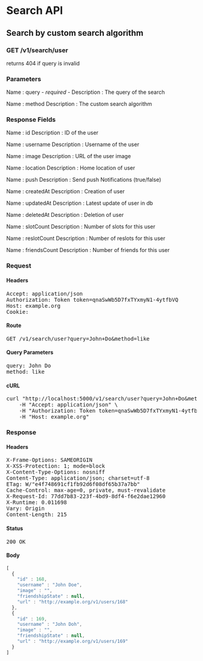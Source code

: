 # Search API

## Search by custom search algorithm

### GET /v1/search/user

returns 404 if query is invalid



### Parameters

Name : query *- required -*
Description : The query of the search

Name : method
Description : The custom search algorithm


### Response Fields

Name : id
Description : ID of the user

Name : username
Description : Username of the user

Name : image
Description : URL of the user image

Name : location
Description : Home location of user

Name : push
Description : Send push Notifications (true/false)

Name : createdAt
Description : Creation of user

Name : updatedAt
Description : Latest update of user in db

Name : deletedAt
Description : Deletion of user

Name : slotCount
Description : Number of slots for this user

Name : reslotCount
Description : Number of reslots for this user

Name : friendsCount
Description : Number of friends for this user

### Request

#### Headers

<pre>Accept: application/json
Authorization: Token token=qnaSwWb5D7fxTYxmyN1-4ytfbVQ
Host: example.org
Cookie: </pre>

#### Route

<pre>GET /v1/search/user?query=John+Do&amp;method=like</pre>

#### Query Parameters

<pre>query: John Do
method: like</pre>

#### cURL

<pre class="request">curl &quot;http://localhost:5000/v1/search/user?query=John+Do&amp;method=like&quot; -X GET \
	-H &quot;Accept: application/json&quot; \
	-H &quot;Authorization: Token token=qnaSwWb5D7fxTYxmyN1-4ytfbVQ&quot; \
	-H &quot;Host: example.org&quot;</pre>

### Response

#### Headers

<pre>X-Frame-Options: SAMEORIGIN
X-XSS-Protection: 1; mode=block
X-Content-Type-Options: nosniff
Content-Type: application/json; charset=utf-8
ETag: W/&quot;e4f748691cf1fb92d6f08df65b37a7bb&quot;
Cache-Control: max-age=0, private, must-revalidate
X-Request-Id: 77dd7b83-223f-4bd9-8df4-f6e2dae12960
X-Runtime: 0.011698
Vary: Origin
Content-Length: 215</pre>

#### Status

<pre>200 OK</pre>

#### Body

```javascript
[
  {
    "id" : 168,
    "username" : "John Doe",
    "image" : "",
    "friendshipState" : null,
    "url" : "http://example.org/v1/users/168"
  },
  {
    "id" : 169,
    "username" : "John Doh",
    "image" : "",
    "friendshipState" : null,
    "url" : "http://example.org/v1/users/169"
  }
]
```
